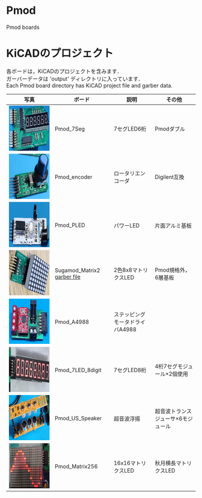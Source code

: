 # Pmod
 Pmod boards
# KiCADのプロジェクト
各ボードは，KiCADのプロジェクトを含みます．  
ガーバーデータは 'output' ディレクトリに入っています．  
Each Pmod board directory has KiCAD project file and garber data.

写真 | ボード | 説明 | その他
---|---|---|---
<img src="Pmod_7Seg/pic.jpg" height="120"> | Pmod_7Seg | 7セグLED6桁 | Pmodダブル
<img src="Pmod_encoder/re.jpg" height="120"> | Pmod_encoder | ロータリエンコーダ | Digilent互換
<img src="Pmod_PLED/pmod_led.jpg" height="120"> | Pmod_PLED | パワーLED | 片面アルミ基板
<img src="Pmod_Matrix2/matrix.jpg" height="120"> | Sugamod_Matrix2 <a href="https://github.com/Lathe-Mariel/Pmod/tree/main/Pmod_Matrix2/output/output.zip">garber file</a> | 2色8x8マトリクスLED | Pmod規格外，6層基板
<img src="Pmod_A4988/pmod_a4988.jpg" height="120"> | Pmod_A4988 | ステッピングモータドライバA4988
<img src="Pmod_7LED_8digit/7seg8digit.jpg" height="120"> | Pmod_7LED_8digit | 7セグLED8桁 | 4桁7セグモジュール×2個使用
<img src="Pmod_US_Speaker/us.jpg" height="120"> | Pmod_US_Speaker | 超音波浮揚 | 超音波トランスジューサ×6モジュール
<img src="Pmod_Matrix256/sine.png" height="120"> | Pmod_Matrix256 | 16x16マトリクスLED | 秋月横長マトリクスLED
